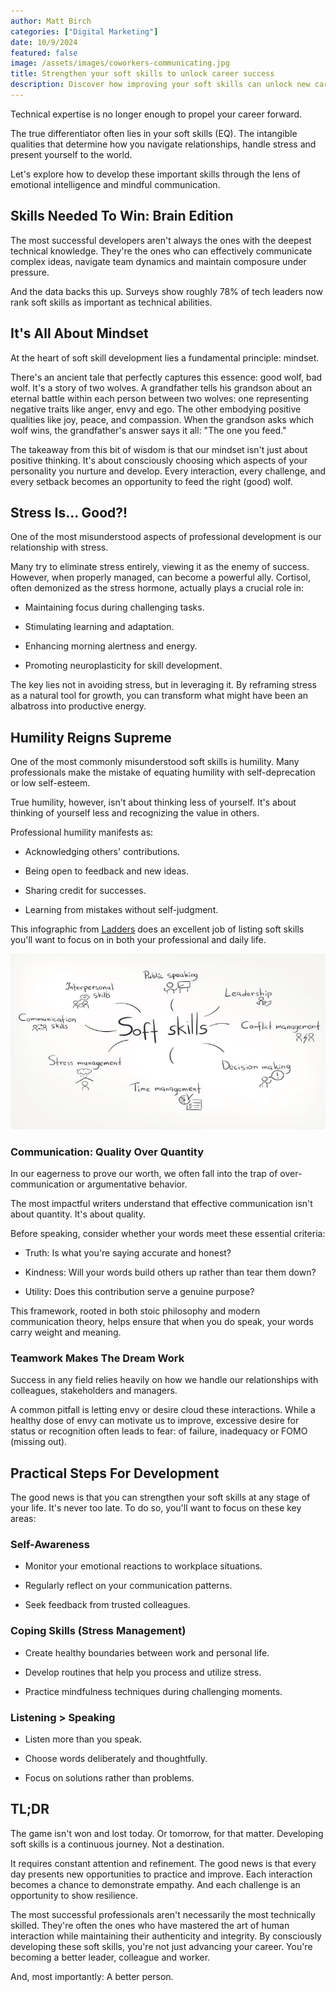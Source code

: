 ```yaml
---
author: Matt Birch
categories: ["Digital Marketing"]
date: 10/9/2024
featured: false
image: /assets/images/coworkers-communicating.jpg
title: Strengthen your soft skills to unlock career success
description: Discover how improving your soft skills can unlock new career opportunities and lead to greater success. Learn essential interpersonal, communication, and problem-solving skills to thrive in any workplace.
---
```


Technical expertise is no longer enough to propel your career forward.

The true differentiator often lies in your soft skills (EQ). The intangible qualities that determine how you navigate relationships, handle stress and present yourself to the world.

Let's explore how to develop these important skills through the lens of emotional intelligence and mindful communication.

## Skills Needed To Win: Brain Edition

The most successful developers aren't always the ones with the deepest technical knowledge. They're the ones who can effectively communicate complex ideas, navigate team dynamics and maintain composure under pressure.

And the data backs this up. Surveys show roughly 78% of tech leaders now rank soft skills as important as technical abilities.

## It's All About Mindset

At the heart of soft skill development lies a fundamental principle: mindset.

There's an ancient tale that perfectly captures this essence: good wolf, bad wolf. It's a story of two wolves. A grandfather tells his grandson about an eternal battle within each person between two wolves: one representing negative traits like anger, envy and ego. The other embodying positive qualities like joy, peace, and compassion. When the grandson asks which wolf wins, the grandfather's answer says it all: "The one you feed."

The takeaway from this bit of wisdom is that our mindset isn't just about positive thinking. It's about consciously choosing which aspects of your personality you nurture and develop. Every interaction, every challenge, and every setback becomes an opportunity to feed the right (good) wolf.

## Stress Is... Good?!

One of the most misunderstood aspects of professional development is our relationship with stress.

Many try to eliminate stress entirely, viewing it as the enemy of success. However, when properly managed, can become a powerful ally. Cortisol, often demonized as the stress hormone, actually plays a crucial role in:

- Maintaining focus during challenging tasks.

- Stimulating learning and adaptation.

- Enhancing morning alertness and energy.

- Promoting neuroplasticity for skill development.

The key lies not in avoiding stress, but in leveraging it. By reframing stress as a natural tool for growth, you can transform what might have been an albatross into productive energy.

## Humility Reigns Supreme

One of the most commonly misunderstood soft skills is humility. Many professionals make the mistake of equating humility with self-deprecation or low self-esteem.

True humility, however, isn't about thinking less of yourself. It's about thinking of yourself less and recognizing the value in others.

Professional humility manifests as:

- Acknowledging others' contributions.

- Being open to feedback and new ideas.

- Sharing credit for successes.

- Learning from mistakes without self-judgment.

This infographic from [Ladders](https://www.theladders.com/career-advice/soft-skills-how-are-they-applied) does an excellent job of listing soft skills you'll want to focus on in both your professional and daily life.

![soft skills](/assets/images/soft-skills.jpg)

### Communication: Quality Over Quantity

In our eagerness to prove our worth, we often fall into the trap of over-communication or argumentative behavior.

The most impactful writers understand that effective communication isn't about quantity. It's about quality.

Before speaking, consider whether your words meet these essential criteria:

- Truth: Is what you're saying accurate and honest?

- Kindness: Will your words build others up rather than tear them down?

- Utility: Does this contribution serve a genuine purpose?

This framework, rooted in both stoic philosophy and modern communication theory, helps ensure that when you do speak, your words carry weight and meaning.

### Teamwork Makes The Dream Work

Success in any field relies heavily on how we handle our relationships with colleagues, stakeholders and managers.

A common pitfall is letting envy or desire cloud these interactions. While a healthy dose of envy can motivate us to improve, excessive desire for status or recognition often leads to fear: of failure, inadequacy or FOMO (missing out).

## Practical Steps For Development

The good news is that you can strengthen your soft skills at any stage of your life. It's never too late. To do so, you'll want to focus on these key areas:

### Self-Awareness

- Monitor your emotional reactions to workplace situations.

- Regularly reflect on your communication patterns.

- Seek feedback from trusted colleagues.

### Coping Skills (Stress Management)

- Create healthy boundaries between work and personal life.

- Develop routines that help you process and utilize stress.

- Practice mindfulness techniques during challenging moments.

### Listening > Speaking

- Listen more than you speak.

- Choose words deliberately and thoughtfully.

- Focus on solutions rather than problems.

## TL;DR

The game isn't won and lost today. Or tomorrow, for that matter. Developing soft skills is a continuous journey. Not a destination.

It requires constant attention and refinement. The good news is that every day presents new opportunities to practice and improve. Each interaction becomes a chance to demonstrate empathy. And each challenge is an opportunity to show resilience.

The most successful professionals aren't necessarily the most technically skilled. They're often the ones who have mastered the art of human interaction while maintaining their authenticity and integrity. By consciously developing these soft skills, you're not just advancing your career. You're becoming a better leader, colleague and worker.

And, most importantly: A better person.
